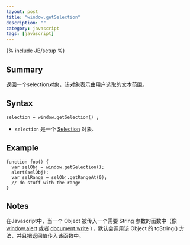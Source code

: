 ```yaml
---
layout: post
title: "window.getSelection"
description: ""
category: javascript
tags: [javascript]
---
```

{% include JB/setup %}

Summary
---
返回一个selection对象，该对象表示由用户选取的文本范围。

Syntax
---
    selection = window.getSelection() ;

* `selection` 是一个 [Selection](https://developer.mozilla.org/en-US/docs/DOM/Selection) 对象.

Example
---
    function foo() {
      var selObj = window.getSelection(); 
      alert(selObj);
      var selRange = selObj.getRangeAt(0);
      // do stuff with the range
    }
    
Notes
---
在Javascript中，当一个 Object 被传入一个需要 String 参数的函数中（像 [window.alert](https://developer.mozilla.org/en-US/docs/DOM/window.alert) 或者 [document.write](https://developer.mozilla.org/en-US/docs/DOM/document.write) ），默认会调用该 Object 的 toString() 方法，并且把返回值传入该函数中。